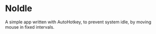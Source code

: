 # NoIdle
A simple app written with AutoHotkey, to prevent system idle, by moving mouse in fixed intervals.
